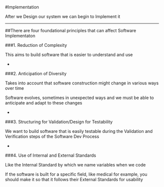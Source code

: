 #Implementation

After we Design our system we can begin to Implement it

***

##There are four foundational principles that can affect Software Implementaton


###1. Reduction of Complexity

This aims to build software that is easier to understand and use

-

###2. Anticipation of Diversity

Takes into account that software construction might change in various ways over time

Software evolves, sometimes in unexpected ways and we must be able to anticipate and adapt to these changes

-

###3. Structuring for Validation/Design for Testability

We want to build software that is easily testable during the Validation and Verification steps of the Software Dev Process

-

###4. Use of Internal and External Standards

Like the Internal Standard by which we name variables when we code

If the software is built for a specific field, like medical for example, you should make it so that it follows their External Standards for usability
